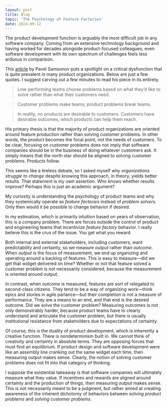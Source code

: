 ```yaml
---
layout: post
title: Blog
topic: 'The Psychology of Feature Factories'
date: 2024-09-12
---
```

<div class="content" markdown="1">

The product development function is arguably the most difficult job in any software company. Coming from an extensive technology background and having worked for decades alongside product-focused colleagues, even software development with its own spectrum of challenges feels less arduous in comparison.

This [article](https://uxdesign.cc/stop-solving-product-problems-start-solving-customer-problems-6c9cf3e28db3) by Pavel Samsonov puts a spotlight on a critical dysfunction that is quite prevalent in many product organizations. Below are just a few quotes. I suggest carving out a few minutes to read his piece in its entirety.

> Low-performing teams choose problems based on what they’d like to solve rather than what their customers need.

> Customer problems make teams; product problems break teams.

> In reality, no products are desirable to customers. Customers have desirable outcomes, which products can help them reach.

His primary thesis is that the majority of product organizations are oriented around feature production rather than solving customer problems. In other words, the *product* becomes the focal point, not the needs of customers. To be clear, focusing on customer problems does not imply that software companies should be in the business of doing whatever customers ask. It simply means that the north star should be aligned to solving customer problems. Products follow.

This seems like a tireless debate, so I asked myself *why organizations struggle to change* despite knowing this approach, in theory, yields better results. That statement is my own assertion. Who knows whether results improve? Perhaps this is just an academic argument?

My curiosity is understanding the psychology of product teams and why they systemically operate as *feature factories* instead of *problem solvers*. Only then would it be possible to change behavior if desired.

In my estimation, which is primarily intuition based on years of observation, this is a company problem. There are forces outside the control of product and engineering teams that incentivize *feature factory* behavior. I really believe this is the crux of the issue. You get what you reward.

Both internal and external stakeholders, including customers, want predictability and certainty, so we measure *output* rather than *outcome*. When *output* is the focus of measurement, we end up organizing and operating around a backlog of features. This is easy to measure—did we get that widget delivered on time? Whether or not that feature solved a customer problem is not necessarily considered, because the measurement is oriented around output.

In contrast, when *outcome* is measured, features are sort of relegated to second-class citizens. They tend to be a way of organizing work—think epics and stories in agile parlance—but their completion is not a measure of performance. They are a means to an end, and that end is the desired outcome. Did we solve the customer problem? Measuring outcomes is not only demonstrably harder, because product teams have to clearly understand and articulate the customer problem, but there is usually institutional resistance from stakeholders due to expectations of certainty.

Of course, this is the duality of product development, which is inherently a creative function. There is nondeterminism built in. We cannot think of creativity and certainty in absolute terms. They are opposing forces that must find an equilibrium. If product design and software development were like an assembly line cranking out the same widget each time, then measuring output makes sense. Clearly, the notion of solving customer problems does not fit into that category of thinking.

I suppose the existential takeaway is that software companies will ultimately measure what they value. If incentives and rewards are aligned around certainty and the production of things, then measuring *output* makes sense. This is not necessarily meant to be a judgment, but rather aimed at creating awareness of the inherent dichotomy of behaviors between *solving product problems* and *solving customer problems*.

</div>
